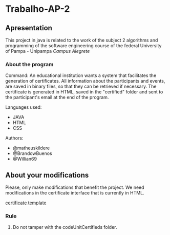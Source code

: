 # Trabalho-AP-2

## Apresentation

This project in java is related to the work of the subject 2 algorithms and programming of the software engineering course of the federal University of Pampa - Unipampa *Campus Alegrete*

### About the program

Command: An educational institution wants a system that facilitates the generation of certificates.
All information about the participants and events, are saved in binary files, so that they can be retrieved if necessary. The certificate is generated in HTML, saved in the "certified" folder and sent to the participant's email at the end of the program.

Languages ​​used:
* JAVA
* HTML
* CSS

Authors:
* @matheuskildere
* @BrandowBuenos
* @Willian69

## About your modifications

Please, only make modifications that benefit the project. We need modifications in the certificate interface that is currently in HTML.

[certificate template](https://matheuskildere.github.io/Trabalho-AP-2/certifieds/Certificado.html)

### Rule
1. Do not tamper with the codeUnitCertifieds folder.  